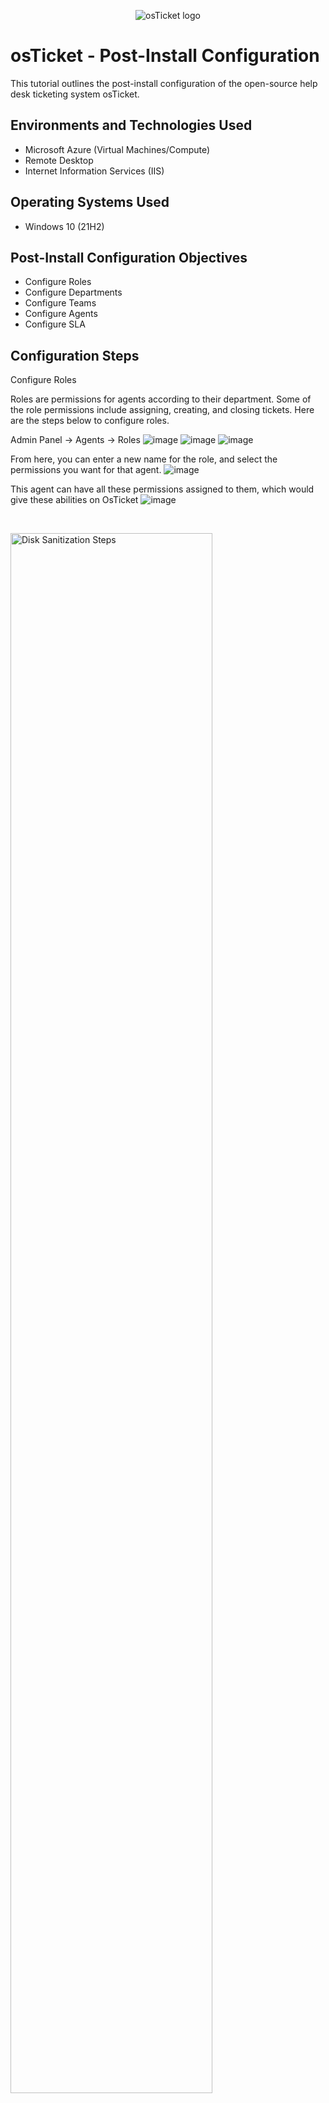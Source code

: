 <p align="center">
<img src="https://i.imgur.com/Clzj7Xs.png" alt="osTicket logo"/>
</p>

<h1>osTicket - Post-Install Configuration</h1>
This tutorial outlines the post-install configuration of the open-source help desk ticketing system osTicket.<br />



<h2>Environments and Technologies Used</h2>

- Microsoft Azure (Virtual Machines/Compute)
- Remote Desktop
- Internet Information Services (IIS)

<h2>Operating Systems Used </h2>

- Windows 10</b> (21H2)

<h2>Post-Install Configuration Objectives</h2>

- Configure Roles
- Configure Departments
- Configure Teams
- Configure Agents
- Configure SLA

<h2>Configuration Steps</h2>
Configure Roles

Roles are permissions for agents according to their department. Some of the role permissions include assigning, creating, and closing tickets. Here are the steps below to configure roles.

Admin Panel -> Agents -> Roles
![image](https://github.com/cblack5880/post-install-config/assets/138612466/c363987c-ebbb-4456-8bf0-b6368b21f562)
![image](https://github.com/cblack5880/post-install-config/assets/138612466/1388d2fb-6ffb-40d9-bb13-d1b371d08ce8)
![image](https://github.com/cblack5880/post-install-config/assets/138612466/1a17bd01-3fb1-459e-9728-9575b5b4733d)

From here, you can enter a new name for the role, and select the permissions you want for that agent.
![image](https://github.com/cblack5880/post-install-config/assets/138612466/3542dbf7-e3b7-4ccf-8e51-9fc5596500b4)

This agent can have all these permissions assigned to them, which would give these abilities on OsTicket
![image](https://github.com/cblack5880/post-install-config/assets/138612466/58ac183f-1d2c-42d0-8b4f-5201b9085e65)


 
</p>
<br />

<p>
<img src="https://i.imgur.com/DJmEXEB.png" height="80%" width="80%" alt="Disk Sanitization Steps"/>
</p>
<p>
Lorem ipsum dolor sit amet, consectetur adipiscing elit, sed do eiusmod tempor incididunt ut labore et dolore magna aliqua. Ut enim ad minim veniam, quis nostrud exercitation ullamco laboris nisi ut aliquip ex ea commodo consequat. Duis aute irure dolor in reprehenderit in voluptate velit esse cillum dolore eu fugiat nulla pariatur.
</p>
<br />

<p>
<img src="https://i.imgur.com/DJmEXEB.png" height="80%" width="80%" alt="Disk Sanitization Steps"/>
</p>
<p>
Lorem ipsum dolor sit amet, consectetur adipiscing elit, sed do eiusmod tempor incididunt ut labore et dolore magna aliqua. Ut enim ad minim veniam, quis nostrud exercitation ullamco laboris nisi ut aliquip ex ea commodo consequat. Duis aute irure dolor in reprehenderit in voluptate velit esse cillum dolore eu fugiat nulla pariatur.
</p>
<br />
# post-install-config

